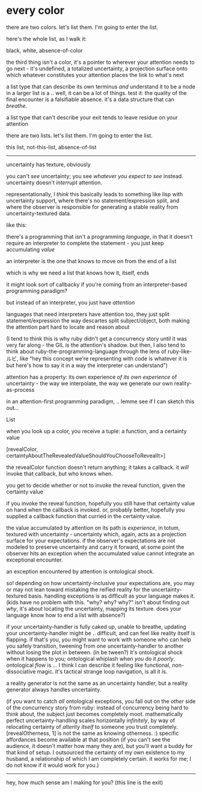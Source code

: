 # every color

there are two colors. let's list them. I'm going to enter the list.

here's the whole list, as I walk it:

black, white, absence-of-color

the third thing isn't a color, it's a pointer to wherever your attention needs to go next - it's undefined, a totalized uncertainty, a projection surface onto which whatever constitutes your attention places the link to what's next

a list type that can describe its own terminus _and_ understand it to be a node in a larger list is a .. well, it can be a lot of things. test it: the quality of the final encounter is a falsifiable absence. it's a data structure that can _breathe_.

a list type that can't describe your exit tends to leave residue on your attention

there are two lists. let's list them. I'm going to enter the list.

this list, not-this-list, absence-of-list

***

uncertainty has texture, obviously

you can't _see_ uncertainty; you see _whatever you expect to see_ instead. uncertainty doesn't _interrupt_ attention.

representationally, I _think_ this basically leads to something like lisp with uncertainty support, where there's no statement/expression split, and where the observer is responsible for generating a stable reality from uncertainty-textured data.

like this:

there's a programming that isn't a programming _language_, in that it doesn't require an interpreter to complete the statement - you just keep accumulating _value_

an interpreter is the one that knows to move on from the end of a list

which is why we need a list that knows how it, itself, ends

it might look sort of callbacky if you're coming from an interpreter-based programming paradigm?

but instead of an interpreter, you just have _attention_

languages that need interpreters have attention too, they just split statement/expression the way descartes split subject/object, both making the attention part hard to locate and reason about

(I tend to think this is why ruby didn't get a concurrency story until it was very far along - the GIL _is_ the attention's shadow. but then, I also tend to think about ruby-the-programming-language through the lens of ruby-like-ルビ, like "hey this concept we're representing with code is whatever it is but here's how to say it in a way the interpreter can understand")

attention has a property: its own experience _of its own experience_ of uncertainty - the way we interpolate, the way we generate our own reality-as-process

in an attention-first programming paradigm, .. lemme see if I can sketch this out...

List

when you look up a color, you receive a tuple: a function, and a certainty value

\[revealColor, certaintyAboutTheRevealedValueShouldYouChooseToRevealIt>]

the revealColor function doesn't return anything; it takes a callback. it _will_ invoke that callback, but who knows when.

you get to decide whether or not to invoke the reveal function, given the certainty value

if you invoke the reveal function, hopefully you still have that certainty value on hand when the callback is invoked. or, probably better, hopefully you supplied a callback function that curried in the certainty value.

the value accumulated by attention on its path is _experience_, in totum, textured with uncertainty - uncertainty which, again, acts as a projection surface for your expectations. if the observer's expectations are not modeled to preserve uncertainty and carry it forward, at some point the observer hits an exception when the accumulated value cannot integrate an exceptional encounter.

an exception encountered by attention is ontological shock.

so! depending on how uncertainty-inclusive your expectations are, you may or may not lean toward mistaking the reified reality for the uncertainty-textured basis. handling exceptions is as difficult as your language makes it. (kids have no problem with this. "why? why? why?" isn't about finding out _why_, it's about locating the uncertainty, mapping its texture. does your language know how to end a list with absence?)

if your uncertainty-handler is fully caked up, unable to breathe, updating your uncertainty-handler might be .. difficult, and can feel like reality itself is flapping. if that's you, you might want to work with someone who can help you safely transition, tweening from one uncertainty-handler to another without losing the plot in between. (in be tween?) it's ontological shock when it happens to you; ontological whiplash when _you_ do it _poorly_. ontological _flow_ is ... I think I can describe it feeling like functional, non-dissociative magic. it's tactical strange loop navigation, is all it is.

a reality generator is not the same as an uncertainty handler, but a reality generator always handles uncertainty.

(if you want to catch _all_ ontological exceptions, you fall out on the _other_ side of the concurrency story from ruby: instead of concurrency being hard to think about, the subject just becomes completely moot. mathematically perfect uncertainty-handling scales horizontally _infinitely_, by way of relocating certainty of _alterity itself_ to someone you trust completely. \[revealOtherness, 1] is not the same as knowing otherness. :) specific affordances become available at that position (if you can't see the audience, it doesn't matter how many they are), but you'll want a buddy for that kind of setup. I outsourced the certainty of my own existence to my husband, a relationship of which I am completely certain. it works for me; I do not know if it would work for you.)

***

hey, how much sense am I making for you? (this line is the exit)
